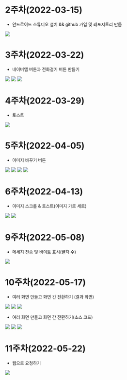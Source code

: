 # 2주차(2022-03-15)
- 안드로이드 스튜디오 설치 && github 가입 및 레포지토리 만듬 

<img width="" height="" src="./pic/2st.PNG"></img>

# 3주차(2022-03-22)
 - 네이버앱 버튼과 전화걸기 버튼 만들기
 
<img width="" height="" src="./pic/3stpage.PNG"></img>
<img width="" height="" src="./pic/call.PNG"></img>
<img width="" height="" src="./pic/naver.PNG"></img>

# 4주차(2022-03-29)
 - 토스트 
 
<img width="" height="" src="./pic/4app.PNG"></img>

# 5주차(2022-04-05)
 - 이미지 바꾸기 버튼

<img width="" height="" src="./pic/5st_app_src1.jpg"></img>
<img width="" height="" src="./pic/5st_app_src2.jpg"></img>
<img width="" height="" src="./pic/5st_app1.jpg"></img>
<img width="" height="" src="./pic/5st_app2.jpg"></img>

# 6주차(2022-04-13)
 - 이미지 스크롤 & 토스트(이미지 가로 세로)

<img width="" height="" src="./pic/6st_app_1.jpg"></img>
<img width="" height="" src="./pic/6st_app_2.jpg"></img>

# 9주차(2022-05-08)
 - 메세지 전송 및 바이트 표시(글자 수)

<img width="" height="" src="./pic/9st_app.jpg"></img>


# 10주차(2022-05-17)
 - 여러 화면 만들고 화면 간 전환하기 (결과 화면)

<img width="" height="" src="./pic/10st_app1.jpg"></img>
<img width="" height="" src="./pic/10st_app2.jpg"></img>
<img width="" height="" src="./pic/10st_app3.jpg"></img>

 - 여러 화면 만들고 화면 간 전환하기(소스 코드)
 
<img width="" height="" src="./pic/10st_app_code1.jpg"></img>
<img width="" height="" src="./pic/10st_app_code2.jpg"></img>
<img width="" height="" src="./pic/10st_app_code3.jpg"></img>

# 11주차(2022-05-22)
 - 웹으로 요청하기

<img width="" height="" src="./pic/11st_app1.jpg"></img>


